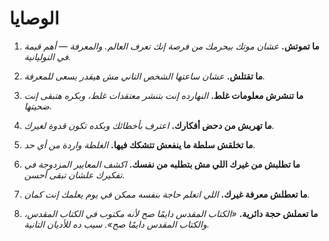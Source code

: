 # الوصايا

1. **ما تموتش.**
    *عشان موتك بيحرمك من فرصة إنك تعرف العالم. والمعرفة — أهم قيمة في النوليانية.*

2. **ما تقتلش.**
    *عشان ساعتها الشخص التاني مش هيقدر يسعى للمعرفة.*

3. **ما تنشرش معلومات غلط.**
    *النهارده إنت بتنشر معتقدات غلط، وبكره هتبقى إنت ضحيتها.*

4. **ما تهربش من دحض أفكارك.**
    *اعترف بأخطائك وبكده تكون قدوة لغيرك.*

5. **ما تخلقش سلطة ما ينفعش تتشكك فيها.**
    *الغلطة واردة من أي حد.*

6. **ما تطلبش من غيرك اللي مش بتطلبه من نفسك.**
    *اكشف المعايير المزدوجة في تفكيرك علشان تبقى أحسن.*

7. **ما تعطلش معرفة غيرك.**
    *اللي اتعلم حاجة بنفسه ممكن في يوم يعلمك إنت كمان.*

8. **ما تعملش حجة دائرية.**
    *«الكتاب المقدس دايمًا صح لأنه مكتوب في الكتاب المقدس، والكتاب المقدس دايمًا صح». سيب ده للأديان التانية.*